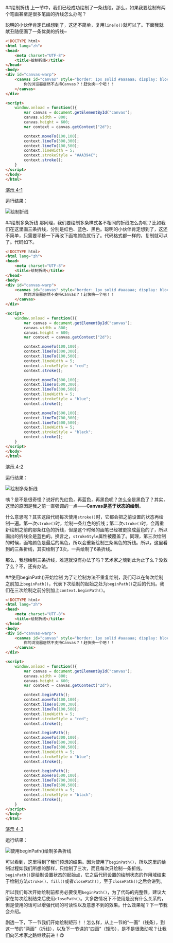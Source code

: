 ##绘制折线
上一节中，我们已经成功绘制了一条线段。那么，如果我要绘制有两个笔画甚至是很多笔画的折线怎么办呢？

聪明的小伙伴肯定已经想到了，这还不简单，复用`lineTo()`就可以了。下面我就献丑随便画了一条优美的折线~

```HTML
<!DOCTYPE html>
<html lang="zh">
<head>
    <meta charset="UTF-8">
    <title>绘制折线</title>
</head>
<body>
<div id="canvas-warp">
    <canvas id="canvas" style="border: 1px solid #aaaaaa; display: block; margin: 50px auto;">
        你的浏览器居然不支持Canvas？！赶快换一个吧！！
    </canvas>
</div>

<script>
    window.onload = function(){
        var canvas = document.getElementById("canvas");
        canvas.width = 800;
        canvas.height = 600;
        var context = canvas.getContext("2d");

        context.moveTo(100,100);
        context.lineTo(300,300);
        context.lineTo(100,500);
        context.lineWidth = 5;
        context.strokeStyle = "#AA394C";
        context.stroke();
    }
</script>
</body>
</html>
```

[演示 4-1](http://airingursb.github.io/canvas/Canvas/4/4-1.html)

运行结果：

![绘制折线](http://7xkcl8.com1.z0.glb.clouddn.com/edu4-1.png-html.jpg)

##绘制多条折线
那同理，我们要绘制多条样式各不相同的折线怎么办呢？比如我们在这里画三条折线，分别是红色、蓝色、黑色。聪明的小伙伴肯定想到了，这还不简单，只需要平移一下再改下画笔颜色就行了。代码格式都一样的，复制就可以了。代码如下。

```HTML
<!DOCTYPE html>
<html lang="zh">
<head>
    <meta charset="UTF-8">
    <title>绘制折线</title>
</head>
<body>
<div id="canvas-warp">
    <canvas id="canvas" style="border: 1px solid #aaaaaa; display: block; margin: 50px auto;">
        你的浏览器居然不支持Canvas？！赶快换一个吧！！
    </canvas>
</div>

<script>
    window.onload = function(){
        var canvas = document.getElementById("canvas");
        canvas.width = 800;
        canvas.height = 600;
        var context = canvas.getContext("2d");

        context.moveTo(100,100);
        context.lineTo(300,300);
        context.lineTo(100,500);
        context.lineWidth = 5;
        context.strokeStyle = "red";
        context.stroke();

        context.moveTo(300,100);
        context.lineTo(500,300);
        context.lineTo(300,500);
        context.lineWidth = 5;
        context.strokeStyle = "blue";
        context.stroke();

        context.moveTo(500,100);
        context.lineTo(700,300);
        context.lineTo(500,500);
        context.lineWidth = 5;
        context.strokeStyle = "black";
        context.stroke();
    }
</script>
</body>
</html>
```

[演示 4-2](http://airingursb.github.io/canvas/Canvas/4/4-2.hmtl)

运行结果：

![绘制多条折线](http://7xkcl8.com1.z0.glb.clouddn.com/edu4-2.png-html.jpg)

咦？是不是很奇怪？说好的先红色，再蓝色，再黑色呢？怎么全是黑色了？其实，这里的原因是我之前一直强调的一点——**Canvas是基于状态的绘制**。

什么意思呢？其实这段代码每次使用`stroke()`时，它都会把之前设置的状态再绘制一遍。第一次`stroke()`时，绘制一条红色的折线；第二次`stroke()`时，会再重新绘制之前的那条红色的折线，但是这个时候的画笔已经被更换成蓝色的了，所以画出的折线全是蓝色的。换言之，`strokeStyle`属性被覆盖了。同理，第三次绘制的时候，画笔颜色是最后的黑色，所以会重新绘制三条黑色的折线。所以，这里看到的三条折线，其实绘制了3次，一共绘制了6条折线。

那么，我想绘制三条折线，难道就没有办法了吗？艺术家之魂到此为止了么？没救了么？不，还有办法。

##使用beginPath()开始绘制
为了让绘制方法不重复绘制，我们可以在每次绘制之前加上`beginPath()`，代表下次绘制的起始之处为`beginPath()`之后的代码。我们在三次绘制之前分别加上`context.beginPath()`。

```HTML
<!DOCTYPE html>
<html lang="zh">
<head>
    <meta charset="UTF-8">
    <title>绘制折线</title>
</head>
<body>
<div id="canvas-warp">
    <canvas id="canvas" style="border: 1px solid #aaaaaa; display: block; margin: 50px auto;">
        你的浏览器居然不支持Canvas？！赶快换一个吧！！
    </canvas>
</div>

<script>
    window.onload = function(){
        var canvas = document.getElementById("canvas");
        canvas.width = 800;
        canvas.height = 600;
        var context = canvas.getContext("2d");

        context.beginPath();
        context.moveTo(100,100);
        context.lineTo(300,300);
        context.lineTo(100,500);
        context.lineWidth = 5;
        context.strokeStyle = "red";
        context.stroke();

        context.beginPath();
        context.moveTo(300,100);
        context.lineTo(500,300);
        context.lineTo(300,500);
        context.lineWidth = 5;
        context.strokeStyle = "blue";
        context.stroke();

        context.beginPath();
        context.moveTo(500,100);
        context.lineTo(700,300);
        context.lineTo(500,500);
        context.lineWidth = 5;
        context.strokeStyle = "black";
        context.stroke();
    }
</script>
</body>
</html>
```

[演示 4-3](http://airingursb.github.io/canvas/Canvas/4/4-3.html)

运行结果：

![使用beginPath()绘制多条折线](http://7xkcl8.com1.z0.glb.clouddn.com/edu4-3.png-html.jpg)

可以看到，这里得到了我们预想的结果。因为使用了`beginPath()`，所以这里的绘制过程如我们所想的那样，只绘制了三次，而且每次只绘制一条折线。`beginPath()`是绘制设置状态的起始点，它之后代码设置的绘制状态的作用域结束于绘制方法`stroke()`、`fill()`或者`closePath()`，至于`closePath()`之后会讲到。

所以我们每次开始绘制前都务必要使用`beginPath()`，为了代码的完整性，建议大家在每次绘制结束后使用`closePath()`。大多数情况下不使用是没有什么关系的，但是使用的话可以增强代码的可读性以及意想不到的效果。什么效果呢？下一节我会介绍。

剧透一下，下一节我们开始绘制矩形！！怎么样，从上一节的“一画”（线条），到这一节的“两画”（折线），以及下一节课的“四画”（矩形），是不是很激动呢？让我们向艺术家之路继续前进！😋

